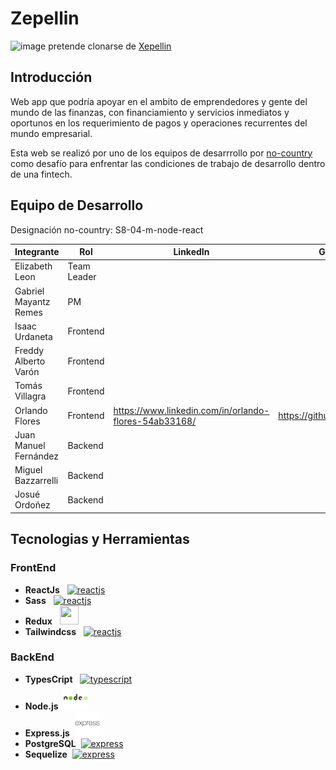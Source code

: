 # Zepellin
![image](https://github.com/No-Country/s8-04-m-node-react-xepelin/assets/95863162/20b0744f-195e-4b8b-a73a-371bd64d7836)
pretende clonarse de [Xepellin](https://xepelin.com/)

## Introducción

Web app que podría apoyar en el ambito de emprendedores y gente del mundo de las finanzas, con financiamiento y servicios inmediatos y oportunos en los requerimiento de pagos y operaciones recurrentes del mundo empresarial.

Esta web se realizó por uno de los equipos de desarrrollo por [no-country](https://www.nocountry.tech/) como desafío para enfrentar las condiciones de trabajo de desarrollo dentro de una fintech.

## Equipo de Desarrollo
Designación no-country: S8-04-m-node-react

| Integrante               | Rol      | LinkedIn                                             | GitHub                    |
| ----------------------- | -------- | ---------------------------------------------------- | ----------------------------------- |
| Elizabeth Leon | Team Leader  |  |  |
| Gabriel Mayantz Remes | PM  |         |   |
| Isaac Urdaneta | Frontend  |  |  |
| Freddy Alberto Varón | Frontend  | | |
| Tomás Villagra | Frontend  |  |  |
| Orlando Flores | Frontend  | https://www.linkedin.com/in/orlando-flores-54ab33168/| https://github.com/lalomax |
| Juan Manuel Fernández | Backend  | |       |
| Miguel Bazzarrelli | Backend  |  |  |
| Josué Ordoñez  | Backend |  |  |

## Tecnologias y Herramientas

### **FrontEnd**

*   **ReactJs** &nbsp; <a href="https://reactjs.org/" rel="nofollow"> <img src="https://cdn.icon-icons.com/icons2/2415/PNG/96/react_original_wordmark_logo_icon_146375.png" alt="reactjs" width="30" height="30" style="max-width: 100%;"> </a>
*   **Sass** &nbsp; <a href="https://sass-lang.com/" rel="nofollow"> <img src="https://user-images.githubusercontent.com/102632512/206369389-ddb1d099-929d-415d-9104-d7df2a7c4590.png" alt="reactjs" width="30" height="30" style="max-width: 100%;"> </a>
*   **Redux** &nbsp; <a href="https://es.redux.js.org/" rel="nofollow"> <img src="https://user-images.githubusercontent.com/102632512/206369396-08fe949c-f01b-4047-b68a-d46c9926fd94.jpg" width="30" height="30" style="max-width: 100%;"> </a>
*   **Tailwindcss** &nbsp; <a href="https://tailwindcss.com/" rel="nofollow"> <img src="https://user-images.githubusercontent.com/102632512/206369384-429ad29c-fce5-4070-94ea-ee70ef40f372.png" alt="reactjs" width="30" height="30" style="max-width: 100%;"> </a>

### **BackEnd**
-   **TypesCript** &nbsp; <a href="https://www.typescriptlang.org/" rel="nofollow"> <img src="https://user-images.githubusercontent.com/102632512/206361616-18e1f5eb-d720-4cac-9e9a-2e16747d726e.png" alt="typescript"  width="20" height="20" style="max-width: 100%;"> </a>
-   **Node.js**&nbsp; <a href="https://nodejs.org" rel="nofollow"> <img src="https://raw.githubusercontent.com/devicons/devicon/master/icons/nodejs/nodejs-original-wordmark.svg" alt="nodejs" width="40" height="40" style="max-width: 100%;"> </a>
-   **Express.js**&nbsp; <a href="https://expressjs.com" rel="nofollow"> <img src="https://raw.githubusercontent.com/devicons/devicon/master/icons/express/express-original-wordmark.svg" alt="express" width="40" height="40" style="max-width: 100%;"> </a>
-   **PostgreSQL**&nbsp; <a href="https://www.postgresql.org/" rel="nofollow"> <img src="http://www.geomapik.com/wp-content/uploads/2019/09/postgresql-logo-921x1024.png" alt="express" width="40" height="40" style="max-width: 100%;"> </a>
-   **Sequelize**&nbsp; <a href="https://sequelize.org/" rel="nofollow"> <img src="https://user-images.githubusercontent.com/102632512/206369387-20bc6337-6604-4a3b-afaa-4d6d2718a7bf.png" alt="express" width="25" height="25" style="max-width: 100%;"> </a>
